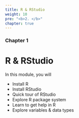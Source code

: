 ```yaml
---
title: R & RStudio
weight: 10
pre: "<b>2. </b>"
chapter: true
---
```


### Chapter 1

# R & RStudio

In this module, you will 

- Install R
- Install RStudio
- Quick tour of RStudio
- Explore R package system
- Learn to get help in R
- Explore variables & data types

